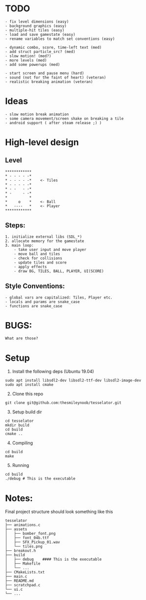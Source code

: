 # TODO
    - fix level dimensions (easy)
    - background graphics (easy)
    - multiple-hit tiles (easy)
    - load and save gamestate (easy)
    - rename variables to match set conventions (easy)

    - dynamic combo, score, time-left text (med)
    - add struct particle_src? (med)
    - slow motion! (med?)
    - more levels (med)
    - add some powerups (med)

    - start screen and pause menu (hard)
    - sound (not for the faint of heart) (veteran)
    - realistic breaking animation (veteran)



# Ideas
    - slow motion break animation
    - some camera movement/screen shake on breaking a tile
    - android support ( after steam release ;) )


# High-level design
## Level
    ************
    * - - - - -*
    * - - - - -*    <- Tiles
    * - - - - -*
    * - -   - -*
    * -     - -*
    *          *
    *     o    *    <- Ball
    *   ----   *    <- Player
    ************

## Steps:
    1. initialize external libs (SDL_*)
    2. allocate memory for the gamestate
    3. main loop:
        - take user input and move player
        - move ball and tiles
        - check for collisions
        - update tiles and score
        - apply effects
        - draw BG, TILES, BALL, PLAYER, UI(SCORE)

## Style Conventions:
    - global vars are capitalized: Tiles, Player etc.
    - locals and params are snake_case
    - functions are snake_case

# BUGS:
    What are those?


# Setup
1. Install the following deps (Ubuntu 19.04)
```
sudo apt install libsdl2-dev libsdl2-ttf-dev libsdl2-image-dev
sudo apt install cmake
```

2. Clone this repo
```
git clone git@github.com:thesmileynoob/tesselator.git
```

3. Setup build dir
```
cd tesselator
mkdir build
cd build
cmake ..
```

4. Compiling
```
cd build
make
```

5. Running
```
cd build
./debug # This is the executable
```


# Notes:
Final project structure should look something like this

```
tesselator
├── animations.c
├── assets
│   ├── bomber_font.png
│   ├── font_04b.ttf
│   ├── SFX_Pickup_01.wav
│   └── tiles.png
├── breakout.h
├── build
│   ├── debug    #### This is the executable
│   ├── Makefile
│   └── ...
├── CMakeLists.txt
├── main.c
├── README.md
├── scratchpad.c
└── ui.c
└── ...

```
